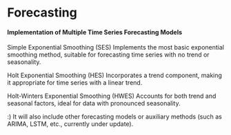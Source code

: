 # Forecasting


#### Implementation of Multiple Time Series Forecasting Models

Simple Exponential Smoothing (SES)
Implements the most basic exponential smoothing method, suitable for forecasting time series with no trend or seasonality.

Holt Exponential Smoothing (HES)
Incorporates a trend component, making it appropriate for time series with a linear trend.

Holt-Winters Exponential Smoothing (HWES)
Accounts for both trend and seasonal factors, ideal for data with pronounced seasonality.

:) It will also include other forecasting models or auxiliary methods (such as ARIMA, LSTM, etc., currently under update).
